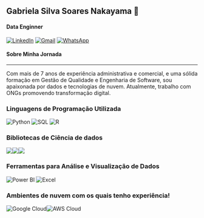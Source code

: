 
 ## Gabriela Silva Soares Nakayama 👋

 
#### Data Enginner

[![LinkedIn](https://img.shields.io/badge/LinkedIn-0077B5?style=for-the-badge&logo=linkedin&logoColor=white)](https://www.linkedin.com/in/gabriela-nakayama-3397a0122/)
[![Gmail](https://img.shields.io/badge/Gmail-EA4335?style=for-the-badge&logo=gmail&logoColor=white)](mailto:g.nakayama.gn@gmail.com)
[![WhatsApp](https://img.shields.io/badge/WhatsApp-25D366?style=for-the-badge&logo=whatsapp&logoColor=white)](https://wa.me/5511947975073)


#### Sobre Minha Jornada
____________________________________________________________________________________________________________________________________________________________
Com mais de 7 anos de experiência administrativa e comercial, e uma sólida formação em Gestão de Qualidade e Engenharia de Software, sou apaixonada por dados e tecnologias de nuvem. Atualmente, trabalho com ONGs promovendo transformação digital.

### Linguagens de Programação Utilizada

<div style="display: inline-block;">
  <img alinhar="center" alt="Python" altura="30" largura="40" src="https://img.shields.io/badge/Python-14354C?style=for-the-badge&logo=python&logoColor=white"/>
  <img alinhar="center" alt="SQL" altura="30" largura="40" src="https://img.shields.io/badge/SQL-4479A1?style=for-the-badge&logo=sqlite&logoColor=white"/>
  <img alinhar="center" alt="R" altura="30" largura="40" src="https://img.shields.io/badge/R-276DC3?style=for-the-badge&logo=r&logoColor=white"/>
</div>


### Bibliotecas de Ciência de dados 
<div style="display: flex; align-items: center;">
  <img alinhar="Pandas" altura="30" largura="40" src="https://img.shields.io/badge/Pandas-150458?style=for-the-badge&logo=pandas&logoColor=white"/>
  <img alinhar="Jupyter" altura="30" largura="40" src="https://img.shields.io/badge/Jupyter-F37626?style=for-the-badge&logo=jupyter&logoColor=white"/>
  <img alinhar="NumPy" altura="30" largura="40" src="https://img.shields.io/badge/NumPy-013243?style=for-the-badge&logo=numpy&logoColor=white"/>
</div>

### Ferramentas para Análise e Visualização de Dados

 <div style="display: inline-block;">
  <img alt="Power BI" altura="30" largura="40" src="https://img.shields.io/badge/Power_BI-F2C811?style=for-the-badge&logo=powerbi&logoColor=white"/>
  <img alt="Excel" altura="30" largura="40" src="https://img.shields.io/badge/Excel-217346?style=for-the-badge&logo=microsoft-excel&logoColor=white"/>
</div>


### Ambientes de nuvem com os quais tenho experiência!

<div style="display: flex; align-items: center;">
  <img align="center" alt="Google Cloud" altura="30" largura="40" src="https://img.shields.io/badge/Google_Cloud-4285F4?style=for-the-badge&logo=google-cloud&logoColor=white"/>
  <img align="center" alt="AWS Cloud" altura="30" largura="40" src="https://img.shields.io/badge/AWS-232F3E?style=for-the-badge&logo=amazonaws&logoColor=white"/>
</div>


